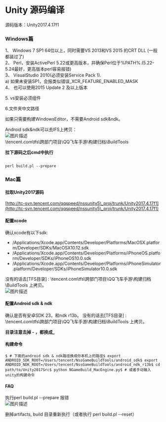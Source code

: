 # Unity 源码编译

源码版本：Unity2017.4.17f1

### Windows篇 <a href="toc0" id="toc0"></a>

1、 Windows 7 SP1 64位以上，同时需要VS 2013和VS 2015 的CRT DLL (一般都装过了)\
2、 Perl，安装ActivePerl 5.22或更高版本，并确保Perl位于%PATH%.(5.22-5.24最好，更高版本perl容易报错)\
3、 VisualStudio 2010(必须安装Service Pack 1).\
a) 如果未安装SP1，会报类似错误\_XCR_FEATURE_ENABLED_MASK\
4、 也可以使用2015 Update 2 及以上版本

5\. vs安装必须组件

6.文件夹中文路径

如果只需要构建WindowsEditor，不需要Android sdk\&ndk。

Android sdk\&ndk可以去IFS上拷贝：\
![图片描述](http://tapd.oa.com/tfl/captures/2019-04/tapd\_10124081\_base64\_1554864051\_20.png)\
\tencent.com\tfs\跨部门项目\QQ飞车手游\构建归档\BuildTools

**拉下源码之后cmd中执行**

```
 
perl build.pl --prepare
```

### Mac篇 <a href="toc1" id="toc1"></a>

#### 拉取Unity2017源码 <a href="toc2" id="toc2"></a>

[http://tc-svn.tencent.com/qqspeed/nssunity5\_proj/trunk/Unity2017.4.17f1](http://tc-svn.tencent.com/qqspeed/nssunity5\_proj/trunk/Unity2017.4.17f1)

#### 配置xcode <a href="toc3" id="toc3"></a>

确认xcode有以下sdk:

* /Applications/Xcode.app/Contents/Developer/Platforms/MacOSX.platform/Developer/SDKs/MacOSX10.12.sdk
* /Applications/Xcode.app/Contents/Developer/Platforms/iPhoneOS.platform/Developer/SDKs/iPhoneOS10.0.sdk
* /Applications/Xcode.app/Contents/Developer/Platforms/iPhoneSimulator.platform/Developer/SDKs/iPhoneSimulator10.0.sdk

没有的话去\[TFS目录] : \tencent.com\tfs\跨部门项目\QQ飞车手游\构建归档\BuildTools 上拷贝。\
![图片描述](http://tapd.oa.com/tfl/captures/2019-04/tapd\_10124081\_base64\_1554864051\_20.png)

#### 配置Android sdk & ndk <a href="toc4" id="toc4"></a>

确认是否有安卓SDK 23，和ndk r13b。 没有的话去\[TFS目录] : \tencent.com\tfs\跨部门项目\QQ飞车手游\构建归档\BuildTools 上拷贝。

**目录注意去掉 - ，都换成\_**

#### 构建命令 <a href="toc5" id="toc5"></a>

```
$ # 下面的android sdk & ndk路径换成你本机上的路径$ export ANDROID_SDK_ROOT=/Users/tencent/NssGameBuildTools/android_sdk$ export ANDROID_NDK_ROOT=/Users/tencent/NssGameBuildTools/android_ndk_r13b$ cd path/to/Unity2017Src$ python NGameBuild_MacEngine.py$ # 或者手动输入unity的构建命令
```

#### FAQ <a href="toc6" id="toc6"></a>

执行perl build.pl --prepare 报错\
![图片描述](http://tapd.oa.com/tfl/captures/2020-06/tapd\_10124081\_base64\_1591169833\_92.png)

删掉artifacts, build 目录重新执行（或者执行 perl build.pl --reset）

